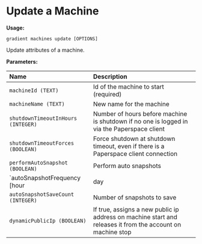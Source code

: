 # Update a Machine

**Usage:** 

```text
gradient machines update [OPTIONS]
```

Update attributes of a machine.

**Parameters:**

| Name | Description |
| :--- | :--- |
| `machineId (TEXT)` | Id of the machine to start \(required\) |
| `machineName (TEXT)` | New name for the machine |
| `shutdownTimeoutInHours (INTEGER)` | Number of hours before machine is shutdown if no one is logged in via the Paperspace client |
| `shutdownTimeoutForces (BOOLEAN)` | Force shutdown at shutdown timeout, even if there is a Paperspace client connection |
| `performAutoSnapshot (BOOLEAN)` | Perform auto snapshots |
| `autoSnapshotFrequency [hour|day|week|null]` | Frequency at which to automatically create a snapshot of the machine |
| `autoSnapshotSaveCount (INTEGER)` | Number of snapshots to save |
| `dynamicPublicIp (BOOLEAN)` | If true, assigns a new public ip address on machine start and releases it from the account on machine stop |

